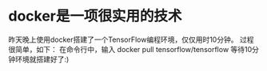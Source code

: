 docker是一项很实用的技术
====
昨天晚上使用docker搭建了一个TensorFlow编程环境，仅仅用时10分钟。
过程很简单，如下：
在命令行中，输入
    docker pull tensorflow/tensorflow
等待10分钟环境就搭建好了:)
